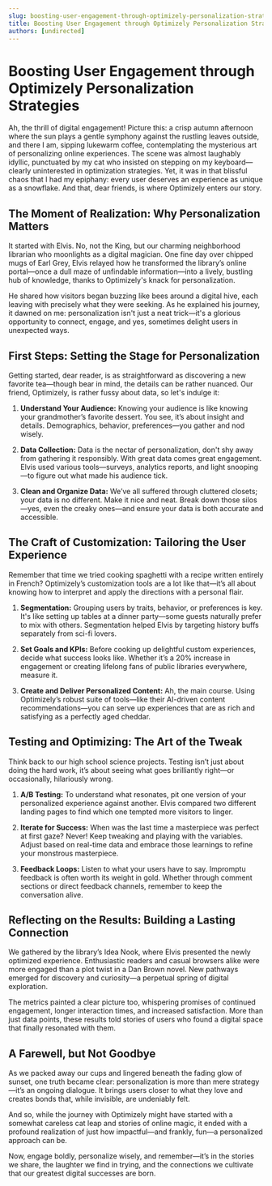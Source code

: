 ```yaml
---
slug: boosting-user-engagement-through-optimizely-personalization-strategies
title: Boosting User Engagement through Optimizely Personalization Strategies
authors: [undirected]
---
```



# Boosting User Engagement through Optimizely Personalization Strategies

Ah, the thrill of digital engagement! Picture this: a crisp autumn afternoon where the sun plays a gentle symphony against the rustling leaves outside, and there I am, sipping lukewarm coffee, contemplating the mysterious art of personalizing online experiences. The scene was almost laughably idyllic, punctuated by my cat who insisted on stepping on my keyboard—clearly uninterested in optimization strategies. Yet, it was in that blissful chaos that I had my epiphany: every user deserves an experience as unique as a snowflake. And that, dear friends, is where Optimizely enters our story.

## The Moment of Realization: Why Personalization Matters

It started with Elvis. No, not the King, but our charming neighborhood librarian who moonlights as a digital magician. One fine day over chipped mugs of Earl Grey, Elvis relayed how he transformed the library’s online portal—once a dull maze of unfindable information—into a lively, bustling hub of knowledge, thanks to Optimizely's knack for personalization. 

He shared how visitors began buzzing like bees around a digital hive, each leaving with precisely what they were seeking. As he explained his journey, it dawned on me: personalization isn't just a neat trick—it's a glorious opportunity to connect, engage, and yes, sometimes delight users in unexpected ways.

## First Steps: Setting the Stage for Personalization

Getting started, dear reader, is as straightforward as discovering a new favorite tea—though bear in mind, the details can be rather nuanced. Our friend, Optimizely, is rather fussy about data, so let's indulge it:

1. **Understand Your Audience:** Knowing your audience is like knowing your grandmother’s favorite dessert. You see, it’s about insight and details. Demographics, behavior, preferences—you gather and nod wisely.

2. **Data Collection:** Data is the nectar of personalization, don't shy away from gathering it responsibly. With great data comes great engagement. Elvis used various tools—surveys, analytics reports, and light snooping—to figure out what made his audience tick.

3. **Clean and Organize Data:** We’ve all suffered through cluttered closets; your data is no different. Make it nice and neat. Break down those silos—yes, even the creaky ones—and ensure your data is both accurate and accessible.

## The Craft of Customization: Tailoring the User Experience

Remember that time we tried cooking spaghetti with a recipe written entirely in French? Optimizely’s customization tools are a lot like that—it’s all about knowing how to interpret and apply the directions with a personal flair.

1. **Segmentation:** Grouping users by traits, behavior, or preferences is key. It's like setting up tables at a dinner party—some guests naturally prefer to mix with others. Segmentation helped Elvis by targeting history buffs separately from sci-fi lovers.

2. **Set Goals and KPIs:** Before cooking up delightful custom experiences, decide what success looks like. Whether it’s a 20% increase in engagement or creating lifelong fans of public libraries everywhere, measure it.

3. **Create and Deliver Personalized Content:** Ah, the main course. Using Optimizely’s robust suite of tools—like their AI-driven content recommendations—you can serve up experiences that are as rich and satisfying as a perfectly aged cheddar.

## Testing and Optimizing: The Art of the Tweak

Think back to our high school science projects. Testing isn’t just about doing the hard work, it’s about seeing what goes brilliantly right—or occasionally, hilariously wrong.

1. **A/B Testing:** To understand what resonates, pit one version of your personalized experience against another. Elvis compared two different landing pages to find which one tempted more visitors to linger.

2. **Iterate for Success:** When was the last time a masterpiece was perfect at first gaze? Never! Keep tweaking and playing with the variables. Adjust based on real-time data and embrace those learnings to refine your monstrous masterpiece.

3. **Feedback Loops:** Listen to what your users have to say. Impromptu feedback is often worth its weight in gold. Whether through comment sections or direct feedback channels, remember to keep the conversation alive.

## Reflecting on the Results: Building a Lasting Connection

We gathered by the library’s Idea Nook, where Elvis presented the newly optimized experience. Enthusiastic readers and casual browsers alike were more engaged than a plot twist in a Dan Brown novel. New pathways emerged for discovery and curiosity—a perpetual spring of digital exploration.

The metrics painted a clear picture too, whispering promises of continued engagement, longer interaction times, and increased satisfaction. More than just data points, these results told stories of users who found a digital space that finally resonated with them.

## A Farewell, but Not Goodbye

As we packed away our cups and lingered beneath the fading glow of sunset, one truth became clear: personalization is more than mere strategy—it’s an ongoing dialogue. It brings users closer to what they love and creates bonds that, while invisible, are undeniably felt.

And so, while the journey with Optimizely might have started with a somewhat careless cat leap and stories of online magic, it ended with a profound realization of just how impactful—and frankly, fun—a personalized approach can be.

Now, engage boldly, personalize wisely, and remember—it’s in the stories we share, the laughter we find in trying, and the connections we cultivate that our greatest digital successes are born.